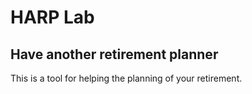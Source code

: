 # HARP Lab
## Have another retirement planner

This is a tool for helping the planning of your retirement.
